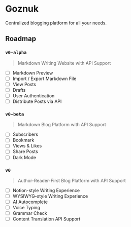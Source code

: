 # Goznuk

Centralized blogging platform for all your needs.

## Roadmap

### `v0-alpha`

> Markdown Writing Website with API Support

- [ ] Markdown Preview
- [ ] Import / Export Markdown File
- [ ] View Posts
- [ ] Drafts
- [ ] User Authentication
- [ ] Distribute Posts via API

### `v0-beta`

> Markdown Blog Platform with API Support

- [ ] Subscribers
- [ ] Bookmark
- [ ] Views & Likes
- [ ] Share Posts
- [ ] Dark Mode

### `v0`

> Author-Reader-First Blog Platform with API Support

- [ ] Notion-style Writing Experience
- [ ] WYSIWYG-style Writing Experience
- [ ] AI Autocomplete
- [ ] Voice Typing
- [ ] Grammar Check
- [ ] Content Translation API Support
